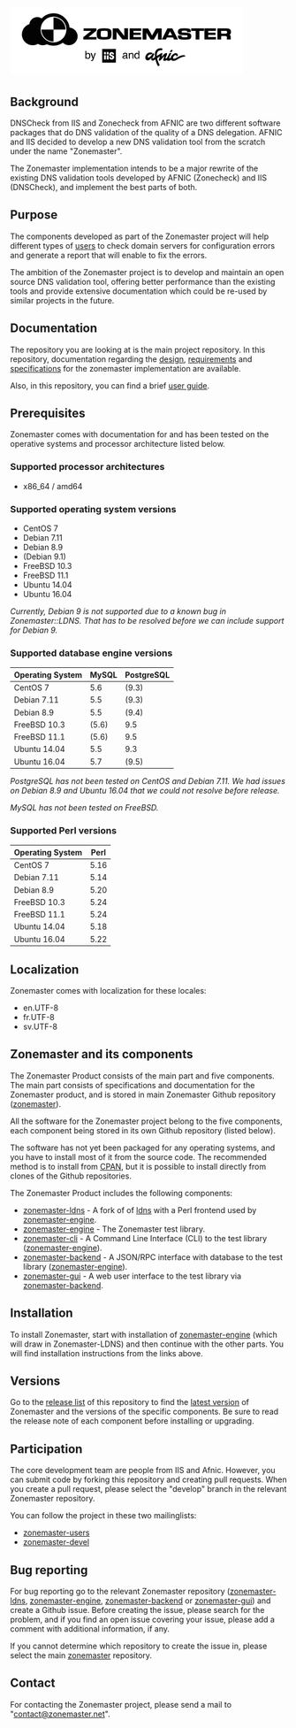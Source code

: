 ![Zonemaster](docs/images/zonemaster_logo_black.png)
==========

## Background

DNSCheck from IIS and Zonecheck from AFNIC are two different software
packages that do DNS validation of the quality of a DNS
delegation. AFNIC and IIS decided to develop a new DNS validation tool from the
scratch under the name "Zonemaster". 

The Zonemaster implementation intends to be a major
rewrite of the existing DNS validation tools developed by AFNIC (Zonecheck) and
IIS (DNSCheck), and implement the best parts of both.

## Purpose

The components developed as part of the Zonemaster project will help different
types of [users](USING.md) to check domain servers for configuration errors and
generate a report that will enable to fix the errors.

The ambition of the Zonemaster project is to develop and maintain an open source
DNS validation tool, offering better performance than the existing tools and
provide extensive documentation which could be re-used by similar projects in
the future.

## Documentation

The repository you are looking at is the main project repository. In this
repository, documentation regarding the [design](docs/design),
[requirements](docs/requirements) and [specifications](docs/specifications)
for the zonemaster implementation are available.

Also, in this repository, you can find a brief [user guide](USING.md).

## Prerequisites

Zonemaster comes with documentation for and has been tested on the operative systems and processor
architecture listed below.

### Supported processor architectures

* x86_64 / amd64

### Supported operating system versions

* CentOS 7
* Debian 7.11
* Debian 8.9
* (Debian 9.1)
* FreeBSD 10.3
* FreeBSD 11.1
* Ubuntu 14.04
* Ubuntu 16.04

_Currently, Debian 9 is not supported due to a known bug in Zonemaster::LDNS. That has to be resolved 
before we can include support for Debian 9._

### Supported database engine versions

Operating System | MySQL | PostgreSQL
---------------- | ------| -----------
CentOS 7         | 5.6   |   (9.3)
Debian 7.11      | 5.5   |   (9.3)
Debian 8.9       | 5.5   |   (9.4)
FreeBSD 10.3     | (5.6) |   9.5       
FreeBSD 11.1     | (5.6) |   9.5      
Ubuntu 14.04     | 5.5   |   9.3
Ubuntu 16.04     | 5.7   |   (9.5)

_PostgreSQL has not been tested on CentOS and Debian 7.11. We had issues
on Debian 8.9 and Ubuntu 16.04 that we could not resolve before release._

_MySQL has not been tested on FreeBSD._

### Supported Perl versions

Operating System | Perl
---------------- | ----
CentOS 7         | 5.16                        
Debian 7.11      | 5.14
Debian 8.9       | 5.20
FreeBSD 10.3     | 5.24
FreeBSD 11.1     | 5.24
Ubuntu 14.04     | 5.18
Ubuntu 16.04     | 5.22

## Localization

Zonemaster comes with localization for these locales:

* en.UTF-8
* fr.UTF-8
* sv.UTF-8

## Zonemaster and its components

The Zonemaster Product consists of the main part and five components. The main part
consists of specifications and documentation for the Zonemaster product, and is
stored in main Zonemaster Github repository ([zonemaster]).

All the software for the Zonemaster project belong to the five components, each
component being stored in its own Github repository (listed below).

The software has not yet been packaged for any operating systems, and you have to 
install most of it from the source code. The recommended method is to install 
from [CPAN], but it is possible to install directly from clones of the Github 
repositories.

The Zonemaster Product includes the following components:

 * [zonemaster-ldns] - A fork of of [ldns] with a Perl frontend used by [zonemaster-engine].
 * [zonemaster-engine] - The Zonemaster test library.
 * [zonemaster-cli] - A Command Line Interface (CLI) to the test library ([zonemaster-engine]).
 * [zonemaster-backend] - A JSON/RPC interface with database to the test library ([zonemaster-engine]).
 * [zonemaster-gui] - A web user interface to the test library via [zonemaster-backend].

## Installation

To install Zonemaster, start with installation of [zonemaster-engine] (which will
draw in Zonemaster-LDNS) and then continue with the other parts. You will find 
installation instructions from the links above.

## Versions

Go to the [release list](https://github.com/dotse/zonemaster/releases) 
of this repository to find the 
[latest version](https://github.com/dotse/zonemaster/releases/latest) of 
Zonemaster and the versions of the specific components. Be
sure to read the release note of each component before installing or
upgrading.

## Participation

The core development team are people from IIS and Afnic. However, you
can submit code by forking this repository and creating pull requests.
When you create a pull request, please select the "develop" branch in the relevant
Zonemaster repository.

You can follow the project in these two mailinglists:

 * [zonemaster-users](http://lists.iis.se/cgi-bin/mailman/listinfo/zonemaster-users)
 * [zonemaster-devel](http://lists.iis.se/cgi-bin/mailman/listinfo/zonemaster-devel)


## Bug reporting 

For bug reporting go to the relevant Zonemaster repository ([zonemaster-ldns], [zonemaster-engine],
[zonemaster-backend] or [zonemaster-gui]) and create a Github issue. Before creating the issue,
please search for the problem, and if you find an open issue covering your issue, please add
a comment with additional information, if any.

If you cannot determine which repository to create the issue in, please select the main [zonemaster] 
repository.

## Contact 

For contacting the Zonemaster project, please send a mail to
"contact@zonemaster.net".

[zonemaster]: https://github.com/dotse/zonemaster
[zonemaster-ldns]: https://github.com/dotse/zonemaster-ldns
[zonemaster-engine]: https://github.com/dotse/zonemaster-engine 
[zonemaster-cli]: https://github.com/dotse/zonemaster-cli
[zonemaster-backend]: https://github.com/dotse/zonemaster-backend
[zonemaster-gui]: https://github.com/dotse/zonemaster-gui
[ldns]: https://www.nlnetlabs.nl/projects/ldns/
[CPAN]: http://search.cpan.org/search?query=Zonemaster&mode=dist

